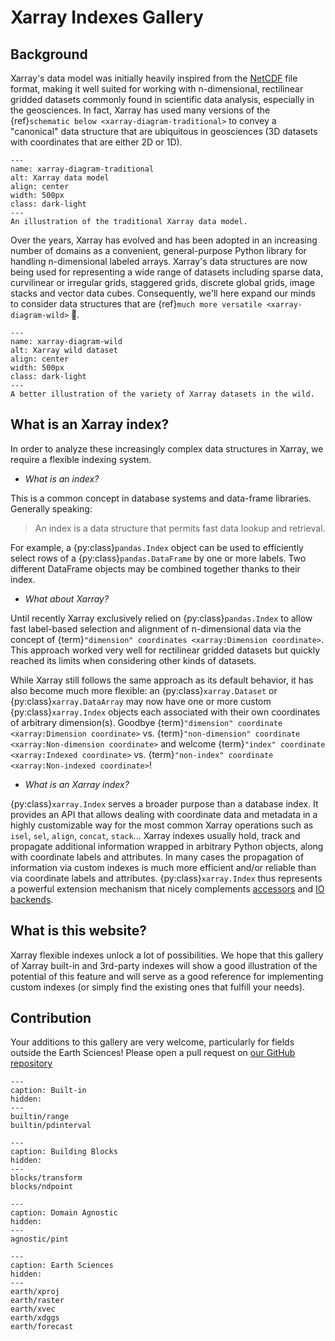 # Xarray Indexes Gallery

## Background

Xarray's data model was initially heavily inspired from the
[NetCDF](https://www.unidata.ucar.edu/software/netcdf/) file format, making it
well suited for working with n-dimensional, rectilinear gridded datasets
commonly found in scientific data analysis, especially in the geosciences. In
fact, Xarray has used many versions of the {ref}`schematic below <xarray-diagram-traditional>` to convey a "canonical" data structure that are
ubiquitous in geosciences (3D datasets with coordinates that are either 2D or
1D).

```{figure} _static/figs/xarray-dataset-diagram-legacy.png
---
name: xarray-diagram-traditional
alt: Xarray data model
align: center
width: 500px
class: dark-light
---
An illustration of the traditional Xarray data model.
```

Over the years, Xarray has evolved and has been adopted in an increasing number
of domains as a convenient, general-purpose Python library for handling
n-dimensional labeled arrays. Xarray's data structures are now being used for
representing a wide range of datasets including sparse data, curvilinear or
irregular grids, staggered grids, discrete global grids, image stacks and vector
data cubes. Consequently, we'll here expand our minds to consider data
structures that are {ref}`much more versatile <xarray-diagram-wild>` 🤯.

```{figure} _static/figs/xarray-dataset-diagram-new.png
---
name: xarray-diagram-wild
alt: Xarray wild dataset
align: center
width: 500px
class: dark-light
---
A better illustration of the variety of Xarray datasets in the wild.
```

## What is an Xarray index?

In order to analyze these increasingly complex data structures in Xarray, we
require a flexible indexing system.

- _What is an index?_

This is a common concept in database systems and data-frame libraries. Generally
speaking:

> An index is a data structure that permits fast data lookup and retrieval.

For example, a {py:class}`pandas.Index` object can be used to efficiently select
rows of a {py:class}`pandas.DataFrame` by one or more labels. Two different
DataFrame objects may be combined together thanks to their index.

- _What about Xarray?_

Until recently Xarray exclusively relied on {py:class}`pandas.Index` to allow
fast label-based selection and alignment of n-dimensional data via the concept
of {term}`"dimension" coordinates <xarray:Dimension coordinate>`. This approach
worked very well for rectilinear gridded datasets but quickly reached its limits
when considering other kinds of datasets.

While Xarray still follows the same approach as its default behavior, it has
also become much more flexible: an {py:class}`xarray.Dataset` or
{py:class}`xarray.DataArray` may now have one or more custom
{py:class}`xarray.Index` objects each associated with their own coordinates of
arbitrary dimension(s). Goodbye {term}`"dimension" coordinate <xarray:Dimension coordinate>` vs. {term}`"non-dimension" coordinate <xarray:Non-dimension coordinate>` and welcome {term}`"index" coordinate <xarray:Indexed coordinate>`
vs. {term}`"non-index" coordinate <xarray:Non-indexed coordinate>`!

- _What is an Xarray index?_

{py:class}`xarray.Index` serves a broader purpose than a database index. It
provides an API that allows dealing with coordinate data and metadata in a
highly customizable way for the most common Xarray operations such as `isel`,
`sel`, `align`, `concat`, `stack`... Xarray indexes usually hold, track and
propagate additional information wrapped in arbitrary Python objects, along with
coordinate labels and attributes. In many cases the propagation of information
via custom indexes is much more efficient and/or reliable than via coordinate
labels and attributes. {py:class}`xarray.Index` thus represents a powerful
extension mechanism that nicely complements
[accessors](https://docs.xarray.dev/en/stable/internals/extending-xarray.html)
and [IO
backends](https://docs.xarray.dev/en/stable/internals/how-to-add-new-backend.html).

## What is this website?

Xarray flexible indexes unlock a lot of possibilities. We hope that this gallery
of Xarray built-in and 3rd-party indexes will show a good illustration of the
potential of this feature and will serve as a good reference for implementing
custom indexes (or simply find the existing ones that fulfill your needs).

## Contribution

Your additions to this gallery are very welcome, particularly for fields outside the Earth Sciences! Please open a pull request on [our GitHub repository](https://github.com/xarray-contrib/xarray-indexes)

```{toctree}
---
caption: Built-in
hidden:
---
builtin/range
builtin/pdinterval
```

```{toctree}
---
caption: Building Blocks
hidden:
---
blocks/transform
blocks/ndpoint
```

```{toctree}
---
caption: Domain Agnostic
hidden:
---
agnostic/pint
```

```{toctree}
---
caption: Earth Sciences
hidden:
---
earth/xproj
earth/raster
earth/xvec
earth/xdggs
earth/forecast
```
